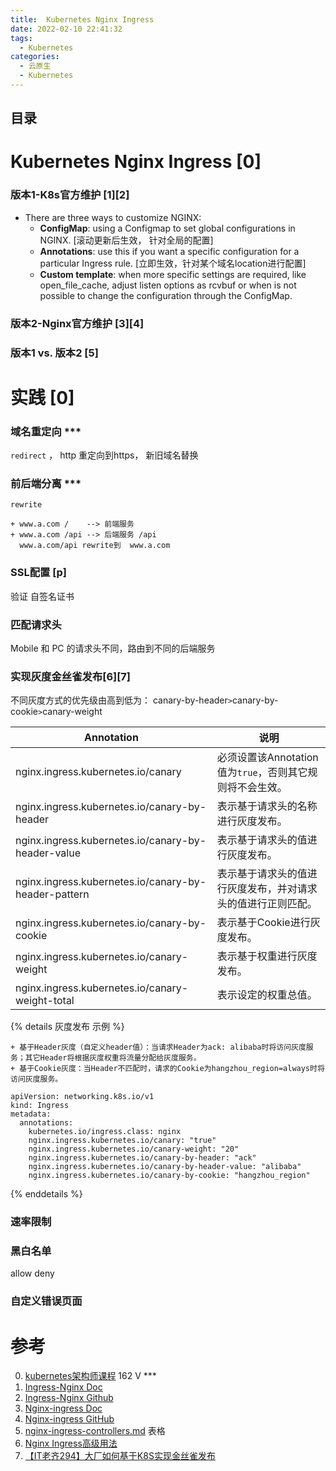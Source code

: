 ```yaml
---
title:  Kubernetes Nginx Ingress
date: 2022-02-10 22:41:32
tags:
  - Kubernetes
categories: 
  - 云原生
  - Kubernetes  
---
```


<p></p>
<!-- more -->

## 目录
<!-- toc -->

# Kubernetes Nginx Ingress [0]
### 版本1-K8s官方维护 [1][2]
+ There are three ways to customize NGINX:
   - **ConfigMap**: using a Configmap to set global configurations in NGINX. 
     [滚动更新后生效， 针对全局的配置]
   - **Annotations**: use this if you want a specific configuration for a particular Ingress rule. [立即生效，针对某个域名location进行配置]
   - **Custom template**: when more specific settings are required, like open_file_cache, adjust listen options as rcvbuf or when is not possible to change the configuration through the ConfigMap.

### 版本2-Nginx官方维护 [3][4]

### 版本1 vs.  版本2 [5]





# 实践 [0]

###  域名重定向 ***
  <code>redirect</code> ，  http 重定向到https， 新旧域名替换

### 前后端分离 ***
<code>rewrite</code>
```
+ www.a.com /    --> 前端服务
+ www.a.com /api --> 后端服务 /api  
  www.a.com/api rewrite到  www.a.com 
```
### SSL配置  [p]
  验证  自签名证书

### 匹配请求头
  Mobile 和 PC 的请求头不同，路由到不同的后端服务

### 实现灰度金丝雀发布[6][7]

不同灰度方式的优先级由高到低为：
canary-by-header`>`canary-by-cookie`>`canary-weight

| Annotation                                           | 说明                                                         |
| ---------------------------------------------------- | ------------------------------------------------------------ |
| nginx.ingress.kubernetes.io/canary                   | 必须设置该Annotation值为`true`，否则其它规则将不会生效。     |
| nginx.ingress.kubernetes.io/canary-by-header         | 表示基于请求头的名称进行灰度发布。                           |
| nginx.ingress.kubernetes.io/canary-by-header-value   | 表示基于请求头的值进行灰度发布。                             |
| nginx.ingress.kubernetes.io/canary-by-header-pattern | 表示基于请求头的值进行灰度发布，并对请求头的值进行正则匹配。 |
| nginx.ingress.kubernetes.io/canary-by-cookie         | 表示基于Cookie进行灰度发布。                                 |
| nginx.ingress.kubernetes.io/canary-weight            | 表示基于权重进行灰度发布。                                   |
| nginx.ingress.kubernetes.io/canary-weight-total      | 表示设定的权重总值。                                         |



{%  details 灰度发布 示例  %}

```
+ 基于Header灰度（自定义header值）：当请求Header为ack: alibaba时将访问灰度服务；其它Header将根据灰度权重将流量分配给灰度服务。
+ 基于Cookie灰度：当Header不匹配时，请求的Cookie为hangzhou_region=always时将访问灰度服务。 

apiVersion: networking.k8s.io/v1
kind: Ingress
metadata:
  annotations:
    kubernetes.io/ingress.class: nginx
    nginx.ingress.kubernetes.io/canary: "true"
    nginx.ingress.kubernetes.io/canary-weight: "20"
    nginx.ingress.kubernetes.io/canary-by-header: "ack"
    nginx.ingress.kubernetes.io/canary-by-header-value: "alibaba"
    nginx.ingress.kubernetes.io/canary-by-cookie: "hangzhou_region"
```
{% enddetails %}



### 速率限制

### 黑白名单
  allow deny

### 自定义错误页面

# 参考
0. [kubernetes架构师课程](https://www.bilibili.com/video/BV16t4y1w7r6?p=162)  162 V ***
1. [Ingress-Nginx Doc](https://kubernetes.github.io/ingress-nginx/user-guide/nginx-configuration/annotations/)
2. [Ingress-Nginx Github](https://github.com/kubernetes/ingress-nginx)
3. [Nginx-ingress Doc](https://docs.nginx.com/nginx-ingress-controller/configuration/ingress-resources/advanced-configuration-with-annotations/)
4. [Nginx-ingress GitHub](https://github.com/nginxinc/kubernetes-ingress)
5. [nginx-ingress-controllers.md](https://github.com/nginxinc/kubernetes-ingress/blob/main/docs/content/intro/nginx-ingress-controllers.md)    表格 
6. [Nginx Ingress高级用法](https://help.aliyun.com/document_detail/86533.html#section-gjm-dw6-hkn)
7. [【IT老齐294】大厂如何基于K8S实现金丝雀发布](https://www.bilibili.com/video/BV15o4y1Y7Bq/)




